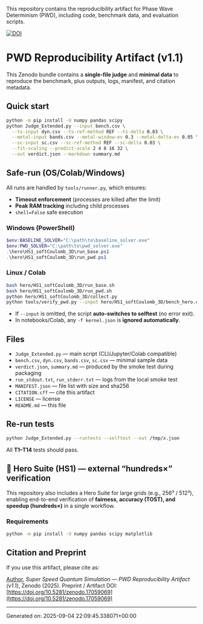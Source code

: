 This repository contains the reproducibility artifact for Phase Wave Determinism (PWD), including code, benchmark data, and evaluation scripts.

[![DOI](https://zenodo.org/badge/DOI/10.5281/zenodo.17059069.svg)](https://doi.org/10.5281/zenodo.17059069)

# PWD Reproducibility Artifact (v1.1)

This Zenodo bundle contains a **single-file judge** and **minimal data** to reproduce the benchmark, plus outputs, logs, manifest, and citation metadata.

## Quick start

```bash
python -m pip install -U numpy pandas scipy
python Judge_Extended.py --input bench.csv \
  --ts-input dyn.csv --ts-ref-method REF --ts-delta 0.03 \
  --metal-input bands.csv --metal-window-ev 0.3 --metal-delta-ev 0.05 \
  --sc-input sc.csv --sc-ref-method REF --sc-delta 0.03 \
  --fit-scaling --predict-scale 2 4 8 16 32 \
  --out verdict.json --markdown summary.md
````

## Safe-run (OS/Colab/Windows)

All runs are handled by `tools/runner.py`, which ensures:

* **Timeout enforcement** (processes are killed after the limit)
* **Peak RAM tracking** including child processes
* `shell=False` safe execution

### Windows (PowerShell)

```powershell
$env:BASELINE_SOLVER="C:\path\to\baseline_solver.exe"
$env:PWD_SOLVER="C:\path\to\pwd_solver.exe"
.\hero\HS1_softCoulomb_3D\run_base.ps1
.\hero\HS1_softCoulomb_3D\run_pwd.ps1
```

### Linux / Colab

```bash
bash hero/HS1_softCoulomb_3D/run_base.sh
bash hero/HS1_softCoulomb_3D/run_pwd.sh
python hero/HS1_softCoulomb_3D/collect.py
python tools/verify_pwd.py --input hero/HS1_softCoulomb_3D/bench_hero.csv --bootstrap 200
```

* If `--input` is omitted, the script **auto-switches to selftest** (no error exit).
* In notebooks/Colab, any `-f kernel.json` is **ignored automatically**.

## Files

* `Judge_Extended.py` — main script (CLI/Jupyter/Colab compatible)
* `bench.csv`, `dyn.csv`, `bands.csv`, `sc.csv` — minimal sample data
* `verdict.json`, `summary.md` — produced by the smoke test during packaging
* `run_stdout.txt`, `run_stderr.txt` — logs from the local smoke test
* `MANIFEST.json` — file list with size and sha256
* `CITATION.cff` — cite this artifact
* `LICENSE` — license
* `README.md` — this file

## Re-run tests

```bash
python Judge_Extended.py --runtests --selftest --out /tmp/x.json
```

All **T1–T14** tests should pass.

## 🚀 Hero Suite (HS1) — external “hundreds×” verification

This repository also includes a Hero Suite for large grids (e.g., 256³ / 512³), enabling end-to-end verification of **fairness, accuracy (TOST), and speedup (hundreds×)** in a single workflow.

### Requirements

```bash
python -m pip install -U numpy pandas scipy matplotlib
```

## Citation and Preprint

If you use this artifact, please cite as:

[Author](mailto:haneri79@hanmail.net), *Super Speed Quantum Simulation — PWD Reproducibility Artifact (v1.1)*, Zenodo (2025).
Preprint / Artifact DOI: [https://doi.org/10.5281/zenodo.17059069](https://doi.org/10.5281/zenodo.17059069)

---

Generated on: 2025-09-04 22:09:45.338071+00:00

```

